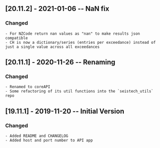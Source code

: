## [20.11.2] - 2021-01-06 -- NaN fix
### Changed
	- For NZCode return nan values as "nan" to make results json compatible
    - CH is now a dictionary/series (entries per exceedance) instead of just a single value across all exceedances

## [20.11.1] - 2020-11-26 -- Renaming
### Changed
    - Renamed to coreAPI 
	- Some refactoring of its util functions into the `seistech_utils` repo

## [19.11.1] - 2019-11-20 -- Initial Version
### Changed
    - Added README and CHANGELOG
    - Added host and port number to API app
